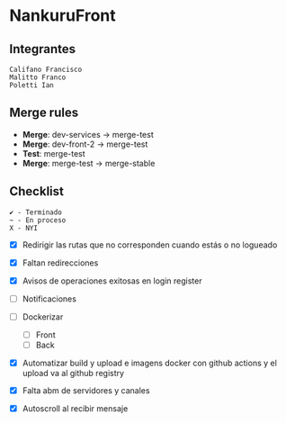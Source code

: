 # NankuruFront

## Integrantes
```
Califano Francisco 
Malitto Franco     
Poletti Ian        
```
## Merge rules
- **Merge**: dev-services -> merge-test
- **Merge**: dev-front-2  -> merge-test
- **Test**: merge-test
- **Merge**: merge-test -> merge-stable

## Checklist
```
✔ - Terminado 
~ - En proceso
X - NYI
```
- [X] Redirigir las rutas que no corresponden cuando estás o no logueado
- [X] Faltan redirecciones
- [X] Avisos de operaciones exitosas en login register
- [ ] Notificaciones
- [ ] Dockerizar 
    - [ ] Front
    - [ ] Back
- [X] Automatizar build y upload e imagens docker con github actions y el upload va al github registry
- [X] Falta abm de servidores y canales
- [X] Autoscroll al recibir mensaje



